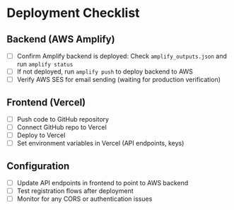 # Deployment Checklist

## Backend (AWS Amplify)
- [ ] Confirm Amplify backend is deployed: Check `amplify_outputs.json` and run `amplify status`
- [ ] If not deployed, run `amplify push` to deploy backend to AWS
- [ ] Verify AWS SES for email sending (waiting for production verification)

## Frontend (Vercel)
- [ ] Push code to GitHub repository
- [ ] Connect GitHub repo to Vercel
- [ ] Deploy to Vercel
- [ ] Set environment variables in Vercel (API endpoints, keys)

## Configuration
- [ ] Update API endpoints in frontend to point to AWS backend
- [ ] Test registration flows after deployment
- [ ] Monitor for any CORS or authentication issues
